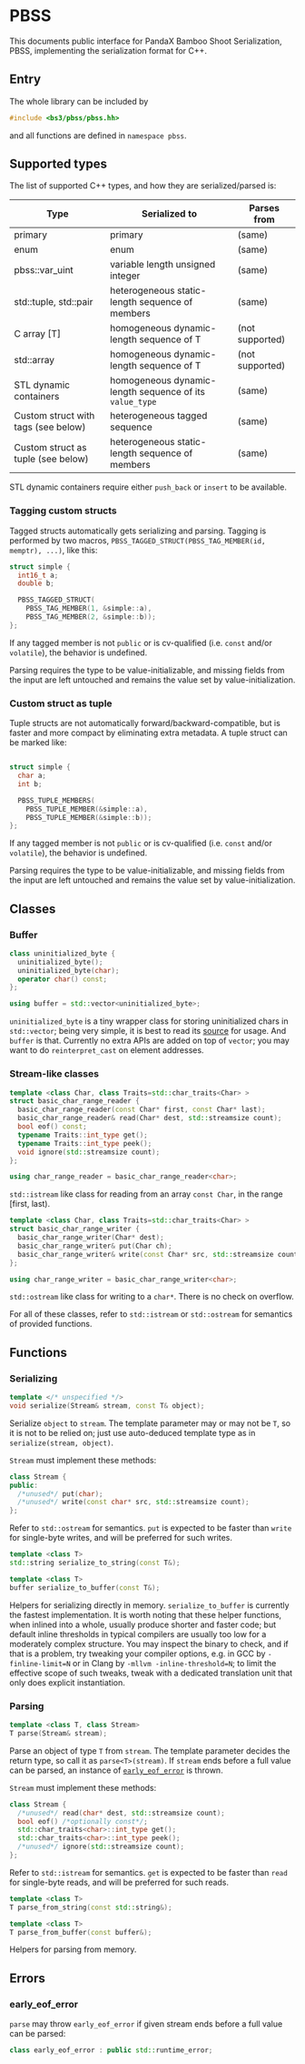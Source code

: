 # PBSS

This documents public interface for PandaX Bamboo Shoot Serialization,
PBSS, implementing the serialization format for C++.

## Entry

The whole library can be included by
```cpp
#include <bs3/pbss/pbss.hh>
```
and all functions are defined in `namespace pbss`.

## Supported types

The list of supported C++ types, and how they are serialized/parsed is:

| Type                                | Serialized to                                           | Parses from     |
|-------------------------------------|---------------------------------------------------------|-----------------|
| primary                             | primary                                                 | (same)          |
| enum                                | enum                                                    | (same)          |
| pbss::var_uint                      | variable length unsigned integer                        | (same)          |
| std::tuple, std::pair               | heterogeneous static-length sequence of members         | (same)          |
| C array [T]                         | homogeneous dynamic-length sequence of T                | (not supported) |
| std::array<T>                       | homogeneous dynamic-length sequence of T                | (not supported) |
| STL dynamic containers              | homogeneous dynamic-length sequence of its `value_type` | (same)          |
| Custom struct with tags (see below) | heterogeneous tagged sequence                           | (same)          |
| Custom struct as tuple (see below)  | heterogeneous static-length sequence of members         | (same)          |

STL dynamic containers require either `push_back` or `insert` to be
available.

### Tagging custom structs

Tagged structs automatically gets serializing and parsing.  Tagging is
performed by two macros, `PBSS_TAGGED_STRUCT(PBSS_TAG_MEMBER(id, memptr),
...)`, like this:
```cpp
struct simple {
  int16_t a;
  double b;

  PBSS_TAGGED_STRUCT(
    PBSS_TAG_MEMBER(1, &simple::a),
    PBSS_TAG_MEMBER(2, &simple::b));
};
```

If any tagged member is not `public` or is cv-qualified (i.e. `const`
and/or `volatile`), the behavior is undefined.

Parsing requires the type to be value-initializable, and missing fields
from the input are left untouched and remains the value set by
value-initialization.

### Custom struct as tuple

Tuple structs are not automatically forward/backward-compatible, but is
faster and more compact by eliminating extra metadata.  A tuple struct can
be marked like:
```cpp

struct simple {
  char a;
  int b;

  PBSS_TUPLE_MEMBERS(
    PBSS_TUPLE_MEMBER(&simple::a),
    PBSS_TUPLE_MEMBER(&simple::b));
};
```

If any tagged member is not `public` or is cv-qualified (i.e. `const`
and/or `volatile`), the behavior is undefined.

Parsing requires the type to be value-initializable, and missing fields
from the input are left untouched and remains the value set by
value-initialization.

## Classes

### Buffer

```cpp
class uninitialized_byte {
  uninitialized_byte();
  uninitialized_byte(char);
  operator char() const;
};

using buffer = std::vector<uninitialized_byte>;
```

`uninitialized_byte` is a tiny wrapper class for storing uninitialized
chars in `std::vector`; being very simple, it is best to read its
[source](../include/bs3/pbss/uninitialized-byte.hh) for usage.  And
`buffer` is that.  Currently no extra APIs are added on top of `vector`;
you may want to do `reinterpret_cast` on element addresses.

### Stream-like classes

```cpp
template <class Char, class Traits=std::char_traits<Char> >
struct basic_char_range_reader {
  basic_char_range_reader(const Char* first, const Char* last);
  basic_char_range_reader& read(Char* dest, std::streamsize count);
  bool eof() const;
  typename Traits::int_type get();
  typename Traits::int_type peek();
  void ignore(std::streamsize count);
};

using char_range_reader = basic_char_range_reader<char>;
```

`std::istream` like class for reading from an array `const Char`, in the
range [first, last).

```cpp
template <class Char, class Traits=std::char_traits<Char> >
struct basic_char_range_writer {
  basic_char_range_writer(Char* dest);
  basic_char_range_writer& put(Char ch);
  basic_char_range_writer& write(const Char* src, std::streamsize count);
};

using char_range_writer = basic_char_range_writer<char>;
```

`std::ostream` like class for writing to a `char*`.  There is no check on
overflow.

For all of these classes, refer to `std::istream` or `std::ostream` for
semantics of provided functions.

## Functions

### Serializing

```cpp
template </* unspecified */>
void serialize(Stream& stream, const T& object);
```

Serialize `object` to `stream`.  The template parameter may or may not be
`T`, so it is not to be relied on; just use auto-deduced template type as
in `serialize(stream, object)`.

`Stream` must implement these methods:
```cpp
class Stream {
public:
  /*unused*/ put(char);
  /*unused*/ write(const char* src, std::streamsize count);
};
```

Refer to `std::ostream` for semantics.  `put` is expected to be faster than
`write` for single-byte writes, and will be preferred for such writes.

```cpp
template <class T>
std::string serialize_to_string(const T&);

template <class T>
buffer serialize_to_buffer(const T&);
```

Helpers for serializing directly in memory.  `serialize_to_buffer` is
currently the fastest implementation.  It is worth noting that these helper
functions, when inlined into a whole, usually produce shorter and faster
code; but default inline thresholds in typical compilers are usually too
low for a moderately complex structure.  You may inspect the binary to
check, and if that is a problem, try tweaking your compiler options,
e.g. in GCC by `-finline-limit=N` or in Clang by `-mllvm
-inline-threshold=N`; to limit the effective scope of such tweaks, tweak
with a dedicated translation unit that only does explicit instantiation.

### Parsing

```cpp
template <class T, class Stream>
T parse(Stream& stream);
```

Parse an object of type `T` from `stream`.  The template parameter decides
the return type, so call it as `parse<T>(stream)`.  If `stream` ends before
a full value can be parsed, an instance of
[`early_eof_error`](#early_eof_error) is thrown.

`Stream` must implement these methods:
```cpp
class Stream {
  /*unused*/ read(char* dest, std::streamsize count);
  bool eof() /*optionally const*/;
  std::char_traits<char>::int_type get();
  std::char_traits<char>::int_type peek();
  /*unused*/ ignore(std::streamsize count);
};
```

Refer to `std::istream` for semantics.  `get` is expected to be faster than
`read` for single-byte reads, and will be preferred for such reads.

```cpp
template <class T>
T parse_from_string(const std::string&);

template <class T>
T parse_from_buffer(const buffer&);
```

Helpers for parsing from memory.

## Errors

### early_eof_error
`parse` may throw `early_eof_error` if given stream ends before a full
value can be parsed:
```cpp
class early_eof_error : public std::runtime_error;
```
